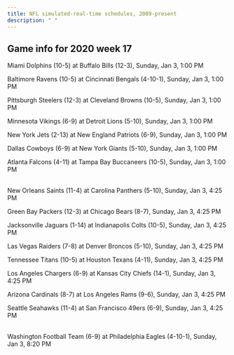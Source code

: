 ```yaml
---
title: NFL simulated-real-time schedules, 2009-present
description: " "
---
```


## Game info for 2020 week 17
Miami Dolphins (10-5) at Buffalo Bills (12-3), Sunday, Jan 3, 1:00 PM

Baltimore Ravens (10-5) at Cincinnati Bengals (4-10-1), Sunday, Jan 3, 1:00 PM

Pittsburgh Steelers (12-3) at Cleveland Browns (10-5), Sunday, Jan 3, 1:00 PM

Minnesota Vikings (6-9) at Detroit Lions (5-10), Sunday, Jan 3, 1:00 PM

New York Jets (2-13) at New England Patriots (6-9), Sunday, Jan 3, 1:00 PM

Dallas Cowboys (6-9) at New York Giants (5-10), Sunday, Jan 3, 1:00 PM

Atlanta Falcons (4-11) at Tampa Bay Buccaneers (10-5), Sunday, Jan 3, 1:00 PM

<br/>New Orleans Saints (11-4) at Carolina Panthers (5-10), Sunday, Jan 3, 4:25 PM

Green Bay Packers (12-3) at Chicago Bears (8-7), Sunday, Jan 3, 4:25 PM

Jacksonville Jaguars (1-14) at Indianapolis Colts (10-5), Sunday, Jan 3, 4:25 PM

Las Vegas Raiders (7-8) at Denver Broncos (5-10), Sunday, Jan 3, 4:25 PM

Tennessee Titans (10-5) at Houston Texans (4-11), Sunday, Jan 3, 4:25 PM

Los Angeles Chargers (6-9) at Kansas City Chiefs (14-1), Sunday, Jan 3, 4:25 PM

Arizona Cardinals (8-7) at Los Angeles Rams (9-6), Sunday, Jan 3, 4:25 PM

Seattle Seahawks (11-4) at San Francisco 49ers (6-9), Sunday, Jan 3, 4:25 PM

<br/>Washington Football Team (6-9) at Philadelphia Eagles (4-10-1), Sunday, Jan 3, 8:20 PM

